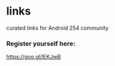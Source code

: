 # links
curated links for Android 254 community


### Register yourself here:
https://goo.gl/lEKJwB


